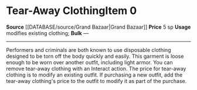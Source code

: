 ﻿---
id: '1402'
item_category: Adventuring Gear
level: '0'
name: Tear-Away Clothing
price: 5 sp
rarity: Common
source: '[[DATABASE/source/Grand Bazaar|Grand Bazaar]]'
subcategory: adventuringgear
type: Item
usage: modifies existing clothing

---
# Tear-Away Clothing<span class="item-type">Item 0</span>

**Source** [[DATABASE/source/Grand Bazaar|Grand Bazaar]]
**Price** 5 sp
**Usage** modifies existing clothing; **Bulk** —

---
Performers and criminals are both known to use disposable clothing designed to be torn off the body quickly and easily. This garment is loose enough to be worn over another outfit, including light armor. You can remove tear-away clothing with an Interact action. The price for tear-away clothing is to modify an existing outfit. If purchasing a new outfit, add the tear-away clothing's price to the outfit to modify it as part of the purchase.